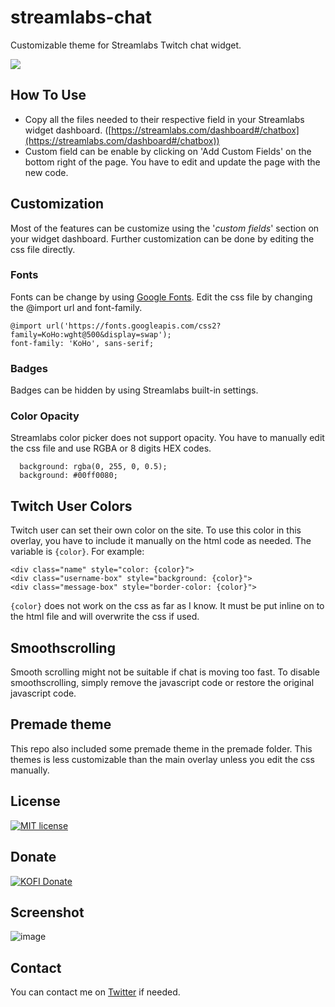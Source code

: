 
# streamlabs-chat
Customizable theme for Streamlabs Twitch chat widget.

![](https://media.giphy.com/media/ekM9pBSlA9laAQ7DjT/giphy.gif)


## How To Use

- Copy all the files needed to their respective field in your Streamlabs widget dashboard. ([https://streamlabs.com/dashboard#/chatbox](https://streamlabs.com/dashboard#/chatbox))
- Custom field can be enable by clicking on 'Add Custom Fields' on the bottom right of the page. You have to edit and update the page with the new code.

## Customization

Most of the features can be customize using the '*custom fields*' section on your widget dashboard. Further customization can be done by editing the css file directly.

### Fonts

Fonts can be change by using [Google Fonts](https://fonts.google.com/). Edit the css file by changing the @import url and font-family.

``` 
@import url('https://fonts.googleapis.com/css2?family=KoHo:wght@500&display=swap');
font-family: 'KoHo', sans-serif;

```

### Badges

Badges can be hidden by using Streamlabs built-in settings.

### Color Opacity

Streamlabs color picker does not support opacity. You have to manually edit the css file and use RGBA or 8 digits HEX codes.

```
  background: rgba(0, 255, 0, 0.5);
  background: #00ff0080;

```

## Twitch User Colors

Twitch user can set their own color on the site. To use this color in this overlay, you have to include it manually on the html code as needed. The variable is `{color}`. For example:

    <div class="name" style="color: {color}">
    <div class="username-box" style="background: {color}">
    <div class="message-box" style="border-color: {color}">

`{color}` does not work on the css as far as I know. It must be put inline on to the html file and will overwrite the css if used.

## Smoothscrolling

Smooth scrolling might not be suitable if chat is moving too fast. To disable smoothscrolling, simply remove the javascript code or restore the original javascript code.

## Premade theme

This repo also included some premade theme in the premade folder. This themes is less customizable than the main overlay unless you edit the css manually.

## License
[![MIT license](https://badgen.net/badge/License/MIT/blue)](https://github.com/metadotmy/streamlabs-chat/blob/master/LICENSE)


## Donate
[![KOFI Donate](https://badgen.net/badge/Kofi/Donate/red?icon=kofi)](https://ko-fi.com/metadotmy)


## Screenshot

![image](https://user-images.githubusercontent.com/65335648/81983309-c0e02600-9665-11ea-9041-06ccda72d384.png)

## Contact

You can contact me on [Twitter](https://twitter.com/JHOOOOOOOOOOOOQ) if needed.